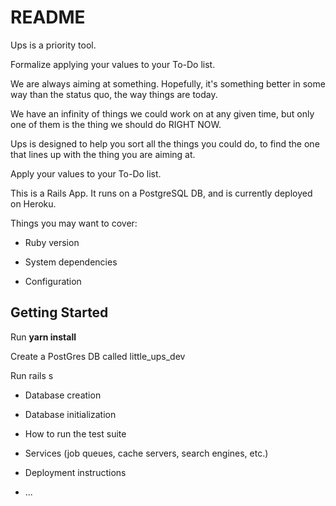 # README

Ups is a priority tool. 

Formalize applying your values to your To-Do list.

We are always aiming at something. Hopefully, it's something better in some way than the status quo, the way things are today.

We have an infinity of things we could work on at any given time, but only one of them is the thing we should do RIGHT NOW.

Ups is designed to help you sort all the things you could do, to find the one that lines up with the thing you are aiming at.

Apply your values to your To-Do list.


This is a Rails App. It runs on a PostgreSQL DB, and is currently deployed on Heroku.


Things you may want to cover:

* Ruby version

* System dependencies

* Configuration

Getting Started
----------
Run **yarn install**

Create a PostGres DB called little_ups_dev  

Run rails s

* Database creation

* Database initialization

* How to run the test suite

* Services (job queues, cache servers, search engines, etc.)

* Deployment instructions

* ...
